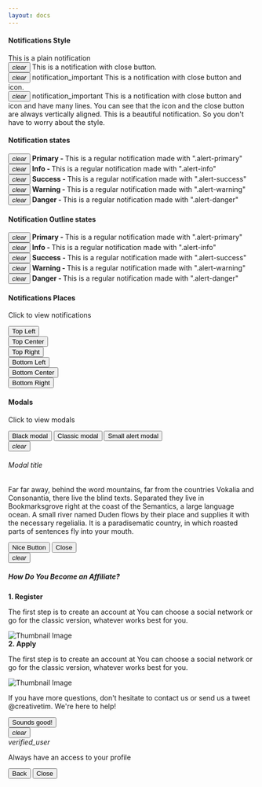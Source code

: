 ```yaml
---
layout: docs
---
```

<div class="row">
  <div class="col-md-6">
    <div class="card">
      <div class="card-header">
        <h4 class="card-title">Notifications Style</h4>
      </div>
      <div class="card-body">
        <div class="alert alert-info">
          <span>This is a plain notification</span>
        </div>
        <div class="alert alert-info">
          <button type="button" aria-hidden="true" class="close" data-dismiss="alert" aria-label="Close">
            <i class="bee-icons material-icons">clear</i>
          </button>
          <span>This is a notification with close button.</span>
        </div>
        <div class="alert alert-info alert-with-icon" data-notify="container">
          <button type="button" aria-hidden="true" class="close" data-dismiss="alert" aria-label="Close">
            <i class="bee-icons material-icons">clear</i>
          </button>
          <span data-notify="icon" class="bee-icons material-icons">notification_important</span>
          <span data-notify="message">This is a notification with close button and icon.</span>
        </div>
        <div class="alert alert-info alert-with-icon" data-notify="container">
          <button type="button" aria-hidden="true" class="close" data-dismiss="alert" aria-label="Close">
            <i class="bee-icons material-icons">clear</i>
          </button>
          <span data-notify="icon" class="bee-icons material-icons">notification_important</span>
          <span data-notify="message">This is a notification with close button and icon and have many lines. You can see that the icon and the close button are always vertically aligned. This is a beautiful notification. So you don't have to worry about the style.</span>
        </div>
      </div>
    </div>
  </div>
  <div class="col-md-6">
    <div class="card">
      <div class="card-header">
        <h4 class="card-title">Notification states</h4>
      </div>
      <div class="card-body">
        <div class="alert alert-primary">
          <button type="button" aria-hidden="true" class="close" data-dismiss="alert" aria-label="Close">
            <i class="bee-icons material-icons">clear</i>
          </button>
          <span>
            <b> Primary - </b> This is a regular notification made with ".alert-primary"</span>
        </div>
        <div class="alert alert-info">
          <button type="button" aria-hidden="true" class="close" data-dismiss="alert" aria-label="Close">
            <i class="bee-icons material-icons">clear</i>
          </button>
          <span>
            <b> Info - </b> This is a regular notification made with ".alert-info"</span>
        </div>
        <div class="alert alert-success">
          <button type="button" aria-hidden="true" class="close" data-dismiss="alert" aria-label="Close">
            <i class="bee-icons material-icons">clear</i>
          </button>
          <span>
            <b> Success - </b> This is a regular notification made with ".alert-success"</span>
        </div>
        <div class="alert alert-warning">
          <button type="button" aria-hidden="true" class="close" data-dismiss="alert" aria-label="Close">
            <i class="bee-icons material-icons">clear</i>
          </button>
          <span>
            <b> Warning - </b> This is a regular notification made with ".alert-warning"</span>
        </div>
        <div class="alert alert-danger">
          <button type="button" aria-hidden="true" class="close" data-dismiss="alert" aria-label="Close">
            <i class="bee-icons material-icons">clear</i>
          </button>
          <span>
            <b> Danger - </b> This is a regular notification made with ".alert-danger"</span>
        </div>
      </div>
    </div>
  </div>
  <div class="col-md-6">
    <div class="card">
      <div class="card-header">
        <h4 class="card-title">Notification Outline states</h4>
      </div>
      <div class="card-body">
        <div class="alert alert-primary alert-outline-primary">
          <button type="button" aria-hidden="true" class="close" data-dismiss="alert" aria-label="Close">
            <i class="bee-icons material-icons">clear</i>
          </button>
          <span>
            <b> Primary - </b> This is a regular notification made with ".alert-primary"</span>
        </div>
        <div class="alert alert-info alert-outline-info">
          <button type="button" aria-hidden="true" class="close" data-dismiss="alert" aria-label="Close">
            <i class="bee-icons material-icons">clear</i>
          </button>
          <span>
            <b> Info - </b> This is a regular notification made with ".alert-info"</span>
        </div>
        <div class="alert alert-success alert-outline-success">
          <button type="button" aria-hidden="true" class="close" data-dismiss="alert" aria-label="Close">
            <i class="bee-icons material-icons">clear</i>
          </button>
          <span>
            <b> Success - </b> This is a regular notification made with ".alert-success"</span>
        </div>
        <div class="alert alert-warning alert-outline-warning">
          <button type="button" aria-hidden="true" class="close" data-dismiss="alert" aria-label="Close">
            <i class="bee-icons material-icons">clear</i>
          </button>
          <span>
            <b> Warning - </b> This is a regular notification made with ".alert-warning"</span>
        </div>
        <div class="alert alert-danger alert-outline-danger">
          <button type="button" aria-hidden="true" class="close" data-dismiss="alert" aria-label="Close">
            <i class="bee-icons material-icons">clear</i>
          </button>
          <span>
            <b> Danger - </b> This is a regular notification made with ".alert-danger"</span>
        </div>
      </div>
    </div>
  </div>
  <div class="col-md-12">
    <div class="card">
      <div class="card-body">
        <div class="places-buttons">
          <div class="row">
            <div class="col-md-6 ml-auto mr-auto text-center">
              <h4 class="card-title">
                Notifications Places
              </h4>
              <p class="category mb-3">Click to view notifications</p>
            </div>
          </div>
          <div class="row">
            <div class="col-lg-8 ml-auto mr-auto">
              <div class="row">
                <div class="col-md-4">
                  <button class="btn btn-primary btn-block" onclick="demo.showNotification('top','left')">Top Left</button>
                </div>
                <div class="col-md-4">
                  <button class="btn btn-primary btn-block" onclick="demo.showNotification('top','center')">Top Center</button>
                </div>
                <div class="col-md-4">
                  <button class="btn btn-primary btn-block" onclick="demo.showNotification('top','right')">Top Right</button>
                </div>
              </div>
            </div>
          </div>
          <div class="row">
            <div class="col-lg-8 ml-auto mr-auto">
              <div class="row">
                <div class="col-md-4">
                  <button class="btn btn-primary btn-block" onclick="demo.showNotification('bottom','left')">Bottom Left</button>
                </div>
                <div class="col-md-4">
                  <button class="btn btn-primary btn-block" onclick="demo.showNotification('bottom','center')">Bottom Center</button>
                </div>
                <div class="col-md-4">
                  <button class="btn btn-primary btn-block" onclick="demo.showNotification('bottom','right')">Bottom Right</button>
                </div>
              </div>
            </div>
          </div>
        </div>
        <div class="row">
          <div class="col-md-12 mt-3 mb-3 text-center">
            <div class="row">
              <div class="col-md-6 ml-auto mr-auto text-center">
                <h4 class="card-title">
                  Modals
                </h4>
                <p class="category mb-3">Click to view modals</p>
              </div>
            </div>
          </div>
          <div class="col-md-12 text-center">
            <button class="btn btn-primary" data-toggle="modal" data-target="#myModal">
              Black modal
            </button>
            <button class="btn btn-info" data-toggle="modal" data-target="#noticeModal">
              Classic modal
            </button>
            <button class="btn" data-toggle="modal" data-target="#myModal10">
              Small alert modal
            </button>
            <!-- Classic Modal -->
            <div class="modal modal-black fade" id="myModal" tabindex="-1" role="dialog" aria-labelledby="myModalLabel" aria-hidden="true">
              <div class="modal-dialog">
                <div class="modal-content">
                  <div class="modal-header justify-content-center">
                    <button type="button" class="close" data-dismiss="modal" aria-hidden="true">
                      <i class="bee-icons material-icons text-white">clear</i>
                    </button>
                    <h6 class="title title-up">Modal title</h6>
                  </div>
                  <div class="modal-body">
                    <p>Far far away, behind the word mountains, far from the countries Vokalia and Consonantia, there live the blind texts. Separated they live in Bookmarksgrove right at the coast of the Semantics, a large language ocean. A small river named Duden flows by their place and supplies it with the necessary regelialia. It is a paradisematic country, in which roasted parts of sentences fly into your mouth.
                    </p>
                  </div>
                  <div class="modal-footer">
                    <button type="button" class="btn btn-default">Nice Button</button>
                    <button type="button" class="btn btn-danger" data-dismiss="modal">Close</button>
                  </div>
                </div>
              </div>
            </div>
            <!--  End Modal -->
            <!-- notice modal -->
            <div class="modal fade" id="noticeModal" tabindex="-1" role="dialog" aria-labelledby="myModalLabel" aria-hidden="true">
              <div class="modal-dialog modal-notice">
                <div class="modal-content">
                  <div class="modal-header">
                    <button type="button" class="close" data-dismiss="modal" aria-hidden="true">
                      <i class="bee-icons material-icons">clear</i>
                    </button>
                    <h5 class="modal-title" id="myModalLabel">How Do You Become an Affiliate?</h5>
                  </div>
                  <div class="modal-body">
                    <div class="instruction">
                      <div class="row">
                        <div class="col-md-8">
                          <strong>1. Register</strong>
                          <p class="description">The first step is to create an account at
                             You can choose a social network or go for the classic version, whatever works best for you.</p>
                        </div>
                        <div class="col-md-4">
                          <div class="picture">
                            <img src="../../assets/img/bg1.jpg" alt="Thumbnail Image" class="rounded img-raised">
                          </div>
                        </div>
                      </div>
                    </div>
                    <div class="instruction">
                      <div class="row">
                        <div class="col-md-8">
                          <strong>2. Apply</strong>
                          <p class="description">The first step is to create an account at
                            You can choose a social network or go for the classic version, whatever works best for you.</p>
                        </div>
                        <div class="col-md-4">
                          <div class="picture">
                            <img src="../../assets/img/bg3.jpg" alt="Thumbnail Image" class="rounded img-raised">
                          </div>
                        </div>
                      </div>
                    </div>
                    <p>If you have more questions, don't hesitate to contact us or send us a tweet @creativetim. We're here to help!</p>
                  </div>
                  <div class="modal-footer justify-content-center">
                    <button type="button" class="btn btn-info btn-round" data-dismiss="modal">Sounds good!</button>
                  </div>
                </div>
              </div>
            </div>
            <!-- end notice modal -->
            <!-- small modal -->
            <div class="modal fade modal-mini modal-primary" id="myModal10" tabindex="-1" role="dialog" aria-labelledby="myModalLabel" aria-hidden="true">
              <div class="modal-dialog">
                <div class="modal-content">
                  <div class="modal-header justify-content-center">
                    <button type="button" class="close" data-dismiss="modal" aria-hidden="true">
                      <i class="bee-icons material-icons text-white">clear</i>
                    </button>
                    <div class="modal-profile">
                      <i class="bee-icons material-icons">verified_user</i>
                    </div>
                  </div>
                  <div class="modal-body">
                    <p>Always have an access to your profile</p>
                  </div>
                  <div class="modal-footer">
                    <button type="button" class="btn btn-link btn-neutral">Back</button>
                    <button type="button" class="btn btn-link btn-neutral" data-dismiss="modal">Close</button>
                  </div>
                </div>
              </div>
            </div>
            <!--    end small modal -->
          </div>
        </div>
      </div>
    </div>
  </div>
</div>